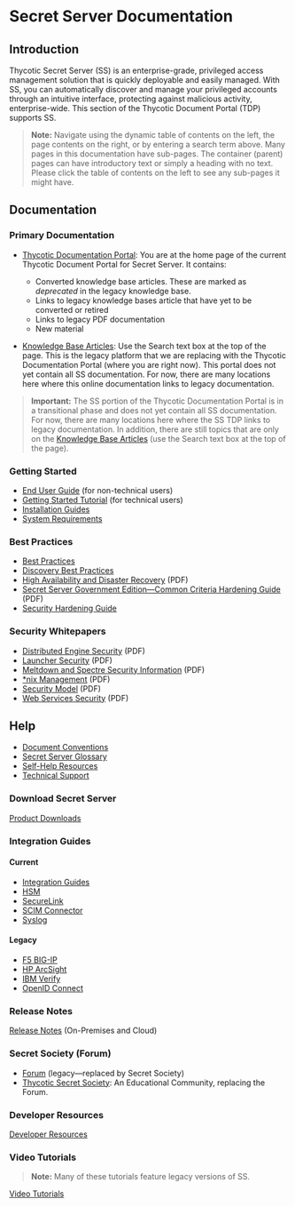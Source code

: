 [title]: # (Secret Server Documentation)
[tags]: #
[priority]: # (1000)
[redirect]: # "SecretServerUserGuide,SSKnowledgeBase"

# Secret Server Documentation

## Introduction

Thycotic Secret Server (SS) is an enterprise-grade, privileged access management solution that is quickly deployable and easily managed. With SS, you can automatically discover and manage your privileged accounts through an intuitive interface, protecting against malicious activity, enterprise-wide. This section of the Thycotic Document Portal (TDP) supports SS.

> **Note:** Navigate using the dynamic table of contents on the left, the page contents on the right, or by entering a search term above. Many pages in this documentation have sub-pages. The container (parent) pages can have introductory text or simply a heading with no text. Please click the table of contents on the left to see any sub-pages it might have.

## Documentation

### Primary Documentation

- [Thycotic Documentation Portal](https://docs.thycotic.com/ss/): You are at the home page of the current Thycotic Document Portal for Secret Server. It contains:
  - Converted knowledge base articles. These are marked as *deprecated* in the legacy knowledge base.
  - Links to legacy knowledge bases article that have yet to be converted or retired
  - Links to legacy PDF documentation
  - New material

- [Knowledge Base Articles](https://thycotic.force.com/support/s/topic/0TO370000008fpDGAQ/secret-server): Use the Search text box at the top of the page. This is the legacy platform that we are replacing with the Thycotic Documentation Portal (where you are right now). This portal does not yet contain all SS documentation. For now, there are many locations here where this online documentation links to legacy documentation.

>**Important:** The SS portion of the Thycotic Documentation Portal is in a transitional phase and does not yet contain all SS documentation. For now, there are many locations here where the SS TDP links to legacy documentation. In addition, there are still topics that are only on the [Knowledge Base Articles](https://thycotic.force.com/support/s/topic/0TO370000008fpDGAQ/secret-server) (use the Search text box at the top of the page).

### Getting Started

- [End User Guide](./secret-server-end-user-guide/index.md) (for non-technical users)
- [Getting Started Tutorial](./getting-started-tutorial/index.md) (for technical users)
- [Installation Guides](./secret-server-setup/installation/index.md)
- [System Requirements](./secret-server-setup/system-requirements/index.md)

### Best Practices

- [Best Practices](./best-practices/index.md)
- [Discovery Best Practices](./discovery/discovery-best-practices/index.md)
- [High Availability and Disaster Recovery](https://updates.thycotic.net/secretserver/documents/SS_DRGuide.pdf) (PDF)
- [Secret Server Government Edition—Common Criteria Hardening Guide](https://updates.thycotic.net/secretserver/documents/gov/SS_CommonCriteria_HardeningGuide_v10.pdf) (PDF)
- [Security Hardening Guide](./security-hardening/security-hardening-guide/index.md)

### Security Whitepapers
- [Distributed Engine Security](https://updates.thycotic.net/secretserver/documents/SS_Sec_DistributedEngine.pdf) (PDF)
- [Launcher Security](https://updates.thycotic.net/secretserver/documents/SS_Sec_Launcher.pdf) (PDF)
- [Meltdown and Spectre Security Information](https://updates.thycotic.net/secretserver/documents/SS_Sec_MeltdownAndSpectre.pdf) (PDF)
- [\*nix Management](https://updates.thycotic.net/secretserver/documents/SS_Sec_nixManagement.pdf) (PDF)
- [Security Model](https://updates.thycotic.net/secretserver/documents/SS_Security_Model.pdf) (PDF)
- [Web Services Security](https://updates.thycotic.net/secretserver/documents/SS_Sec_WebServices.pdf) (PDF)

## Help

- [Document Conventions](./help/document-conventions/index.md)
- [Secret Server Glossary](./help/secret-server-glossary/index.md)
- [Self-Help Resources](./help/self-help-resources/index.md)
- [Technical Support](./help/technical-support/index.md)

### Download Secret Server

[Product Downloads](https://thycotic.force.com/support/s/product-download)

### Integration Guides

#### Current

- [Integration Guides](https://docs.thycotic.com/ssi)
- [HSM](./security-hardening/hsm-integration/index.md)
- [SecureLink](https://www.securelink.com/thycotic-integration/)
- [SCIM Connector](https://docs.thycotic.com/scim/2.5.0/index.md)
- [Syslog](./events-and-alerts/secure-syslog-cef/index.md)

#### Legacy

- [F5 BIG-IP](https://thycotic.force.com/support/s/article/F5-BIG-IP-Integration)
- [HP ArcSight](https://thycotic.force.com/support/s/article/HP-ArcSight-Integration)
- [IBM Verify](https://thycotic.force.com/support/s/article/IBM-Verify-Gateway-Integration)
- [OpenID Connect](https://thycotic.force.com/support/s/article/OpenID-Connect-Integration)


### Release Notes

[Release Notes](./release-notes/index.md) (On-Premises and Cloud)

### Secret Society (Forum)

- [Forum](https://thycotic.force.com/support/s/topic/0TO370000008fpDGAQ/secret-server) (legacy—replaced by Secret Society)
- [Thycotic Secret Society](https://thycotic.com/community/secret-society/): An Educational Community, replacing the Forum.

### Developer Resources

[Developer Resources](./developer-resources/index.md)

### Video Tutorials

> **Note:** Many of these tutorials feature legacy versions of SS.

[Video Tutorials](https://thycotic.force.com/support/s/videos)